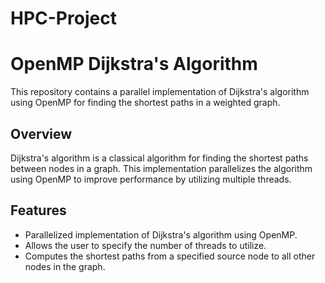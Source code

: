 # HPC-Project
# OpenMP Dijkstra's Algorithm

This repository contains a parallel implementation of Dijkstra's algorithm using OpenMP for finding the shortest paths in a weighted graph.

## Overview

Dijkstra's algorithm is a classical algorithm for finding the shortest paths between nodes in a graph. This implementation parallelizes the algorithm using OpenMP to improve performance by utilizing multiple threads.

## Features

- Parallelized implementation of Dijkstra's algorithm using OpenMP.
- Allows the user to specify the number of threads to utilize.
- Computes the shortest paths from a specified source node to all other nodes in the graph.
